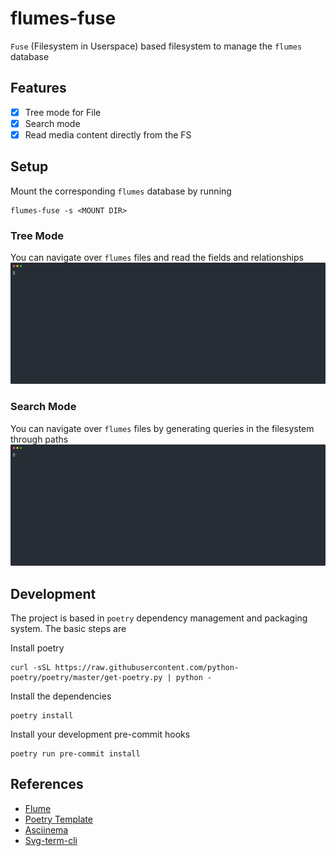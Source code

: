 # flumes-fuse
`Fuse` (Filesystem in Userspace) based filesystem to manage the `flumes` database

## Features
* [x] Tree mode for File
* [x] Search mode
* [x] Read media content directly from the FS

## Setup

Mount the corresponding `flumes` database by running
```
flumes-fuse -s <MOUNT DIR>
```

### Tree Mode
You can navigate over `flumes` files and read the fields and relationships
![Tree mode example](rsc/tree-mode.svg)

### Search Mode
You can navigate over `flumes` files by generating queries in the filesystem through paths
![Tree mode example](rsc/search-mode.svg)


## Development
The project is based in `poetry` dependency management and packaging system. The basic steps are

Install poetry
```
curl -sSL https://raw.githubusercontent.com/python-poetry/poetry/master/get-poetry.py | python -
```

Install the dependencies
```
poetry install
```

Install your development pre-commit hooks
```
poetry run pre-commit install
```

## References
* [Flume](https://github.com/turran/flumes)
* [Poetry Template](https://github.com/yunojuno/poetry-template)
* [Asciinema](https://asciinema.org/)
* [Svg-term-cli](https://github.com/marionebl/svg-term-cli)
